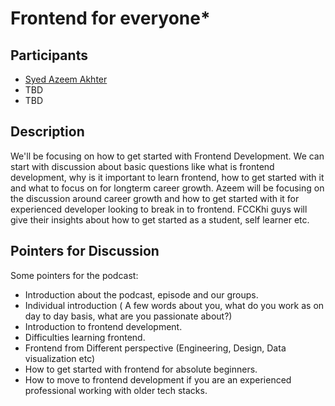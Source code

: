 # Frontend for everyone*

## Participants
* [Syed Azeem Akhter](https://www.linkedin.com/in/azmaktr/)
* TBD
* TBD

## Description
We'll be focusing on how to get started with Frontend Development. We can start with discussion about basic questions like what is frontend development, why is it important to learn frontend, how to get started with it and what to focus on for longterm career growth.
Azeem will be focusing on the discussion around career growth and how to get started with it for experienced developer looking to break in to frontend.
FCCKhi guys will give their insights about how to get started as a student, self learner etc.

## Pointers for Discussion
Some pointers for the podcast:
* Introduction about the podcast, episode and our groups.
* Individual introduction ( A few words about you, what do you work as on day to day basis, what are you passionate about?)
* Introduction to frontend development.
* Difficulties learning frontend.
* Frontend from Different perspective (Engineering, Design, Data visualization etc)
* How to get started with frontend for absolute beginners. 
* How to move to frontend development if you are an experienced professional working with older tech stacks.